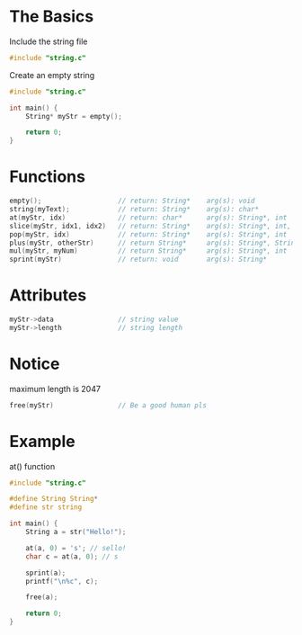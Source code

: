 # The Basics

Include the string file
```c
#include "string.c"
```
Create an empty string
```c
#include "string.c"

int main() {
    String* myStr = empty();

    return 0;
}
```

# Functions
```c
empty();                   // return: String*    arg(s): void
string(myText);            // return: String*    arg(s): char*
at(myStr, idx)             // return: char*      arg(s): String*, int
slice(myStr, idx1, idx2)   // return: String*    arg(s): String*, int, int
pop(myStr, idx)            // return: String*    arg(s): String*, int
plus(myStr, otherStr)      // return String*     arg(s): String*, String*
mul(myStr, myNum)          // return String*     arg(s): String*, int
sprint(myStr)              // return: void       arg(s): String*
```

# Attributes
```c
myStr->data                // string value
myStr->length              // string length
```

# Notice
maximum length is 2047
```c
free(myStr)                // Be a good human pls
```

# Example
at() function
```c
#include "string.c"

#define String String*
#define str string

int main() {
    String a = str("Hello!");

    at(a, 0) = 's'; // sello!
    char c = at(a, 0); // s

    sprint(a);
    printf("\n%c", c);

    free(a);

    return 0;
}
```
